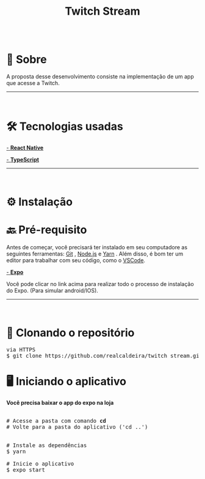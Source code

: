 

<div align="center"><h1><strong>Twitch Stream</strong></h1> </div>
<!-- <div align="center"><img src="./assets/video/video.gif" width="380"></div> -->

<br>
<br>
<h1><strong>🎯 Sobre </strong></h1>

<p>A proposta desse desenvolvimento consiste na implementação de um app que acesse a Twitch.</p>

<hr/>
<br>
 
 <h1><strong>🛠️ Tecnologias usadas</strong></h1>
<p></p>

[- <strong>React Native</strong>](https://reactnative.dev/docs/getting-started)

[- <strong>TypeScript</strong>](https://www.typescriptlang.org/)

<hr/>
<br>
<strong><h1>⚙️ Instalação</h1> </strong>

</hr>

<h1><strong>🔙 Pré-requisito </strong></h1>

Antes de começar, você precisará ter instalado em seu computadore as seguintes ferramentas: [Git](https://git-scm.com/) , [Node.js](https://nodejs.org/en/) e [Yarn](https://yarnpkg.com/) .
Além disso, é bom ter um editor para trabalhar com seu código, como o [VSCode](https://code.visualstudio.com/).

[- <strong> Expo </strong> ](https://expo.io/)

Você pode clicar no link acima para realizar todo o processo de instalação do Expo. (Para simular android/IOS).

<hr/>
<br>

<h1><strong>🔽 Clonando o repositório </strong></h1>

<pre>via HTTPS
$ git clone https://github.com/realcaldeira/twitch_stream.git </pre>

<h1><strong>🖥️ Iniciando o aplicativo</strong></h1>
<strong>Você precisa baixar o app do expo na loja</strong>
<br>
<br>

<pre>
# Acesse a pasta com comando <strong>cd </strong> 
# Volte para a pasta do aplicativo ('cd ..')


# Instale as dependências
$ yarn

# Inicie o aplicativo
$ expo start
